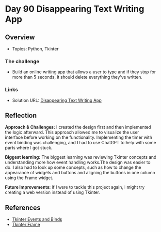 # Day 90 Disappearing Text Writing App

## Overview

- Topics: Python, Tkinter

### The challenge

- Build an online writing app that allows a user to type and if they stop for more than 5 seconds, it should delete everything they've written.

### Links

- Solution URL: [Disappearing Text Writing App](https://github.com/Mikerniker/100_Days_of_Python/tree/main/Day90)

## Reflection
**Approach & Challenges:** 
I created the design first and then implemented the logic afterward. This approach allowed me to visualize the user interface before working on the functionality. Implementing the timer with event binding was challenging, and I had to use ChatGPT to help with some parts where I got stuck.

**Biggest learning:**
The biggest learning was reviewing Tkinter concepts and understanding more how event handling works.The design was easier to do. I also had to look up some concepts, such as how to change the appearance of widgets and buttons and aligning the buttons in one column using the Frame widget. 

**Future Improvements:**
If I were to tackle this project again, I might try creating a web version instead of using Tkinter. 

## References
- [Tkinter Events and Binds](https://python-course.eu/tkinter/events-and-binds-in-tkinter.php)
- [Tkinter Frame](https://stackoverflow.com/questions/38153754/can-you-fit-multiple-buttons-in-one-grid-cell-in-tkinter)